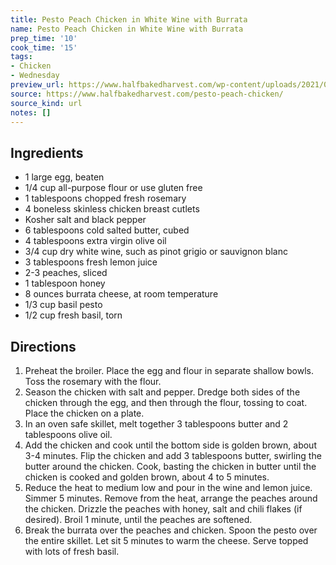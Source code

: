```yaml
---
title: Pesto Peach Chicken in White Wine with Burrata
name: Pesto Peach Chicken in White Wine with Burrata
prep_time: '10'
cook_time: '15'
tags:
- Chicken
- Wednesday
preview_url: https://www.halfbakedharvest.com/wp-content/uploads/2021/06/Pesto-Peach-Chicken-in-White-Wine-with-Burrata-7.jpg
source: https://www.halfbakedharvest.com/pesto-peach-chicken/
source_kind: url
notes: []
---
```


## Ingredients
- 1  large egg, beaten
- 1/4 cup all-purpose flour or use gluten free
- 1 tablespoons chopped fresh rosemary
- 4  boneless skinless chicken breast cutlets
- Kosher salt and black pepper
- 6 tablespoons cold salted butter, cubed
- 4 tablespoons extra virgin olive oil
- 3/4 cup dry white wine, such as pinot grigio or sauvignon blanc
- 3 tablespoons fresh lemon juice
- 2-3  peaches, sliced
- 1 tablespoon honey
- 8 ounces burrata cheese, at room temperature
- 1/3 cup basil pesto
- 1/2 cup fresh basil, torn


## Directions
1. Preheat the broiler. Place the egg and flour in separate shallow bowls. Toss the rosemary with the flour.
2. Season the chicken with salt and pepper. Dredge both sides of the chicken through the egg, and then through the flour, tossing to coat. Place the chicken on a plate.
3. In an oven safe skillet, melt together 3 tablespoons butter and 2 tablespoons olive oil.
4. Add the chicken and cook until the bottom side is golden brown, about 3-4 minutes. Flip the chicken and add 3 tablespoons butter, swirling the butter around the chicken. Cook, basting the chicken in butter until the chicken is cooked and golden brown, about 4 to 5 minutes.
5. Reduce the heat to medium low and pour in the wine and lemon juice. Simmer 5 minutes. Remove from the heat, arrange the peaches around the chicken. Drizzle the peaches with honey, salt and chili flakes (if desired). Broil 1 minute, until the peaches are softened.
6. Break the burrata over the peaches and chicken. Spoon the pesto over the entire skillet. Let sit 5 minutes to warm the cheese. Serve topped with lots of fresh basil.
